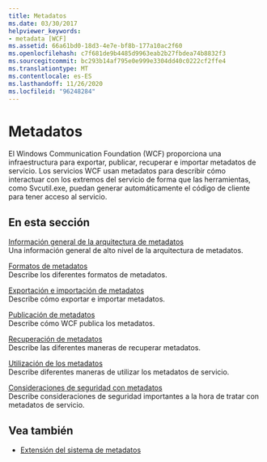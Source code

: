 ```yaml
---
title: Metadatos
ms.date: 03/30/2017
helpviewer_keywords:
- metadata [WCF]
ms.assetid: 66a61bd0-18d3-4e7e-bf8b-177a10ac2f60
ms.openlocfilehash: c7f681de9b4485d9963eab2b27fbdea74b8832f3
ms.sourcegitcommit: bc293b14af795e0e999e3304dd40c0222cf2ffe4
ms.translationtype: MT
ms.contentlocale: es-ES
ms.lasthandoff: 11/26/2020
ms.locfileid: "96248284"
---
```

# <a name="metadata"></a>Metadatos

El Windows Communication Foundation (WCF) proporciona una infraestructura para exportar, publicar, recuperar e importar metadatos de servicio. Los servicios WCF usan metadatos para describir cómo interactuar con los extremos del servicio de forma que las herramientas, como Svcutil.exe, puedan generar automáticamente el código de cliente para tener acceso al servicio.  
  
## <a name="in-this-section"></a>En esta sección  

 [Información general de la arquitectura de metadatos](metadata-architecture-overview.md)  
 Una información general de alto nivel de la arquitectura de metadatos.  
  
 [Formatos de metadatos](metadata-formats.md)  
 Describe los diferentes formatos de metadatos.  
  
 [Exportación e importación de metadatos](exporting-and-importing-metadata.md)  
 Describe cómo exportar e importar metadatos.  
  
 [Publicación de metadatos](publishing-metadata.md)  
 Describe cómo WCF publica los metadatos.  
  
 [Recuperación de metadatos](retrieving-metadata.md)  
 Describe las diferentes maneras de recuperar metadatos.  
  
 [Utilización de los metadatos](using-metadata.md)  
 Describe diferentes maneras de utilizar los metadatos de servicio.  
  
 [Consideraciones de seguridad con metadatos](security-considerations-with-metadata.md)  
 Describe consideraciones de seguridad importantes a la hora de tratar con metadatos de servicio.  
  
## <a name="see-also"></a>Vea también

- [Extensión del sistema de metadatos](../extending/extending-the-metadata-system.md)
